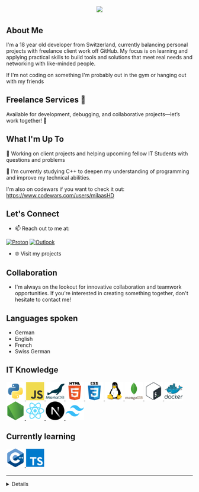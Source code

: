 
<h1 align="center">
    <img src="https://readme-typing-svg.herokuapp.com/?font=Righteous&size=50&color=40745d&center=true&vCenter=true&width=500&height=70&duration=3500&lines=Hello+World!+👋;+I'm+BabaCodes!;" />
</h1>

## About Me
I'm a 18 year old developer from Switzerland, currently balancing personal projects with freelance client work off GitHub. My focus is on learning and applying practical skills to build tools and solutions that meet real needs and networking with like-minded people. 

If I'm not coding on something I'm probably out in the gym or hanging out with my friends

## Freelance Services 💼  
Available for development, debugging, and collaborative projects—let’s work together! 🚀  


## What I'm Up To
🚀 Working on client projects and helping upcoming fellow IT Students with questions and problems

📘 I'm currently studying C++ to deepen my understanding of programming and improve my technical abilities.

I'm also on codewars if you want to check it out: https://www.codewars.com/users/milaasHD

## Let's Connect
- 📫 Reach out to me at:

[![Proton](https://img.shields.io/badge/proton-black?style=for-the-badge&logo=proton)](mailto:saalim.baba@proton.me")
[![Outlook](https://img.shields.io/badge/outlook-black?style=for-the-badge&logo=outlook)](mailto:saalim.baba@outlook.com")
- 🌐 Visit my projects

## Collaboration
- I'm always on the lookout for innovative collaboration and teamwork opportunities. If you're interested in creating something together, don't hesitate to contact me!


## Languages spoken
- German
- English
- French
- Swiss German

## IT Knowledge

<h4 align="left">
  <a href="https://www.python.org" target="_blank">
    <img src="https://raw.githubusercontent.com/devicons/devicon/master/icons/python/python-original.svg" alt="python" width="50" height="50"/>
  </a>
  <a href="https://www.javascript.com" target="_blank">
    <img src="https://raw.githubusercontent.com/devicons/devicon/master/icons/javascript/javascript-original.svg" alt="javascript" width="50" height="50"/>
  </a>
  <a href="https://mariadb.org" target="_blank">
    <img src="https://raw.githubusercontent.com/devicons/devicon/master/icons/mariadb/mariadb-original-wordmark.svg" alt="mariadb" width="50" height="50"/>
  </a>
  <a href="https://developer.mozilla.org/en-US/docs/Web/HTML" target="_blank">
    <img src="https://raw.githubusercontent.com/devicons/devicon/master/icons/html5/html5-original-wordmark.svg" alt="html5" width="50" height="50"/>
  </a>
  <a href="https://developer.mozilla.org/en-US/docs/Web/CSS" target="_blank">
    <img src="https://raw.githubusercontent.com/devicons/devicon/master/icons/css3/css3-original-wordmark.svg" alt="css3" width="50" height="50"/>
  </a>
  <a href="https://www.linux.org" target="_blank">
    <img src="https://raw.githubusercontent.com/devicons/devicon/master/icons/linux/linux-original.svg" alt="linux" width="50" height="50"/>
  </a>
  <a href="https://www.mongodb.com" target="_blank">
    <img src="https://raw.githubusercontent.com/devicons/devicon/master/icons/mongodb/mongodb-original-wordmark.svg" alt="mongodb" width="50" height="50"/>
  </a>
  <a href="https://www.gnu.org/software/bash/" target="_blank">
    <img src="https://raw.githubusercontent.com/devicons/devicon/master/icons/bash/bash-original.svg" alt="bash" width="50" height="50"/>
  </a>
  <a href="https://www.docker.com" target="_blank">
    <img src="https://raw.githubusercontent.com/devicons/devicon/master/icons/docker/docker-original-wordmark.svg" alt="docker" width="50" height="50"/>
  </a>
   <a href="https://nodejs.org" target="_blank">
    <img src="https://raw.githubusercontent.com/devicons/devicon/master/icons/nodejs/nodejs-original.svg" alt="nodejs" width="50" height="50"/>
  </a>
    <a href="https://react.dev" target="_blank">
    <img src="https://raw.githubusercontent.com/devicons/devicon/master/icons/react/react-original.svg" alt="nodejs" width="50" height="50"/>
  </a>
    <a href="https://nextjs.org" target="_blank">
    <img src="https://raw.githubusercontent.com/devicons/devicon/master/icons/nextjs/nextjs-original.svg" alt="nodejs" width="50" height="50"/>
  </a>
    <a href="https://tailwindcss.com" target="_blank">
    <img src="https://raw.githubusercontent.com/devicons/devicon/master/icons/tailwindcss/tailwindcss-original.svg" alt="nodejs" width="50" height="50"/>
  </a>
</h4>

## Currently learning

<h4 align="left">
  <a href="https://isocpp.org" target="_blank">
    <img src="https://raw.githubusercontent.com/devicons/devicon/master/icons/cplusplus/cplusplus-original.svg" alt="cpp" width="50" height="50"/>
  </a>
    
  <a href="https://www.typescriptlang.org/" target="_blank">
    <img src="https://raw.githubusercontent.com/devicons/devicon/master/icons/typescript/typescript-original.svg" alt="cpp" width="50" height="50"/>
  </a>
</h4>

---

<details>
<p align="center">
  <a href="https://github.com/Saalim-Baba">
    <img src="http://github-profile-summary-cards.vercel.app/api/cards/profile-details?username=Saalim-Baba&theme=nord_bright" />
  </a>
</p>


